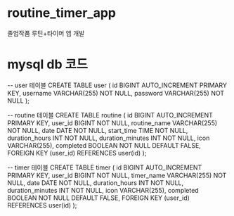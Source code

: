 # routine_timer_app
졸업작품 루틴+타이머 앱 개발

# mysql db 코드

-- user 테이블
CREATE TABLE user (
    id BIGINT AUTO_INCREMENT PRIMARY KEY,
    username VARCHAR(255) NOT NULL,
    password VARCHAR(255) NOT NULL
);

-- routine 테이블
CREATE TABLE routine (
    id BIGINT AUTO_INCREMENT PRIMARY KEY,
    user_id BIGINT NOT NULL,
    routine_name VARCHAR(255) NOT NULL,
    date DATE NOT NULL,
    start_time TIME NOT NULL,
    duration_hours INT NOT NULL,
    duration_minutes INT NOT NULL,
    icon VARCHAR(255),
    completed BOOLEAN NOT NULL DEFAULT FALSE,
    FOREIGN KEY (user_id) REFERENCES user(id)
);

-- timer 테이블
CREATE TABLE timer (
    id BIGINT AUTO_INCREMENT PRIMARY KEY,
    user_id BIGINT NOT NULL,
    timer_name VARCHAR(255) NOT NULL,
    date DATE NOT NULL,
    duration_hours INT NOT NULL,
    duration_minutes INT NOT NULL,
    icon VARCHAR(255),
    completed BOOLEAN NOT NULL DEFAULT FALSE,
    FOREIGN KEY (user_id) REFERENCES user(id)
);

